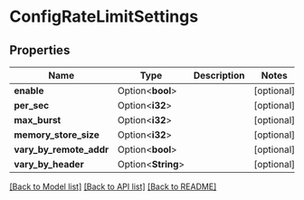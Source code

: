 # ConfigRateLimitSettings

## Properties

Name | Type | Description | Notes
------------ | ------------- | ------------- | -------------
**enable** | Option<**bool**> |  | [optional]
**per_sec** | Option<**i32**> |  | [optional]
**max_burst** | Option<**i32**> |  | [optional]
**memory_store_size** | Option<**i32**> |  | [optional]
**vary_by_remote_addr** | Option<**bool**> |  | [optional]
**vary_by_header** | Option<**String**> |  | [optional]

[[Back to Model list]](../README.md#documentation-for-models) [[Back to API list]](../README.md#documentation-for-api-endpoints) [[Back to README]](../README.md)


